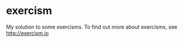 exercism
========

My solution to some exercisms. To find out more about exercisms, see http://exercism.io


